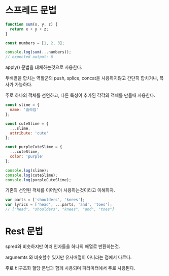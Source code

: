 # 스프레드 문법

```js
function sum(x, y, z) {
  return x + y + z;
}

const numbers = [1, 2, 3];

console.log(sum(...numbers));
// expected output: 6
```

apply() 문법을 대체하는것으로 사용한다.

두배열을 합치는 역할군의 push, splice, concat을 사용하지않고 간단히 합치거나, 복사가 가능하다.

주로 하나의 객체를 선언하고, 다른 특성이 추가된 각각의 객체를 만들때 사용한다.

```js
const slime = {
  name: '슬라임'
};

const cuteSlime = {
  ...slime,
  attribute: 'cute'
};

const purpleCuteSlime = {
  ...cuteSlime,
  color: 'purple'
};

console.log(slime);
console.log(cuteSlime);
console.log(purpleCuteSlime);
```

기존의 선언된 객체를 이어받아 사용하는것이라고 이해하자.




```js
var parts = ['shoulders', 'knees']; 
var lyrics = ['head', ...parts, 'and', 'toes']; 
// ["head", "shoulders", "knees", "and", "toes"]
```

# Rest 문법
spred와 비슷하지만 여러 인자들을 하나의 배열로 반환하는것.

argunemts 와 비슷할수 있지만 유사배열이 아니라는 점에서 다르다.

주로 비구조화 할당 문법과 함께 사용되며 파라미터에서 주로 사용된다.